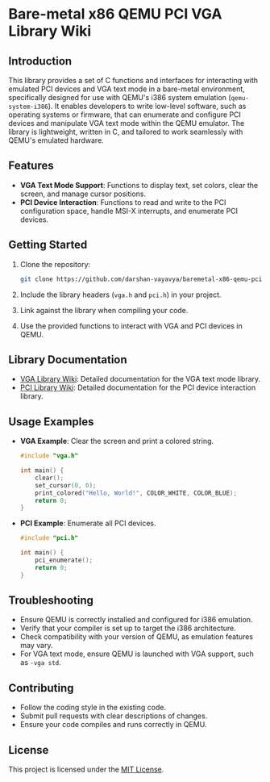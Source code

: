 # Bare-metal x86 QEMU PCI VGA Library Wiki

## Introduction

This library provides a set of C functions and interfaces for interacting with emulated PCI devices and VGA text mode in a bare-metal environment, specifically designed for use with QEMU's i386 system emulation (`qemu-system-i386`). It enables developers to write low-level software, such as operating systems or firmware, that can enumerate and configure PCI devices and manipulate VGA text mode within the QEMU emulator. The library is lightweight, written in C, and tailored to work seamlessly with QEMU's emulated hardware.

## Features

- **VGA Text Mode Support**: Functions to display text, set colors, clear the screen, and manage cursor positions.
- **PCI Device Interaction**: Functions to read and write to the PCI configuration space, handle MSI-X interrupts, and enumerate PCI devices.

## Getting Started

1. Clone the repository:

   ```bash
   git clone https://github.com/darshan-vayavya/baremetal-x86-qemu-pci-vga-lib.git
   ```

2. Include the library headers (`vga.h` and `pci.h`) in your project.
3. Link against the library when compiling your code.
4. Use the provided functions to interact with VGA and PCI devices in QEMU.

## Library Documentation

- [VGA Library Wiki](vga.md): Detailed documentation for the VGA text mode library.
- [PCI Library Wiki](pci.md): Detailed documentation for the PCI device interaction library.

## Usage Examples

- **VGA Example**: Clear the screen and print a colored string.

  ```c
  #include "vga.h"

  int main() {
      clear();
      set_cursor(0, 0);
      print_colored("Hello, World!", COLOR_WHITE, COLOR_BLUE);
      return 0;
  }
  ```

- **PCI Example**: Enumerate all PCI devices.

  ```c
  #include "pci.h"

  int main() {
      pci_enumerate();
      return 0;
  }
  ```

## Troubleshooting

- Ensure QEMU is correctly installed and configured for i386 emulation.
- Verify that your compiler is set up to target the i386 architecture.
- Check compatibility with your version of QEMU, as emulation features may vary.
- For VGA text mode, ensure QEMU is launched with VGA support, such as `-vga std`.

## Contributing

- Follow the coding style in the existing code.
- Submit pull requests with clear descriptions of changes.
- Ensure your code compiles and runs correctly in QEMU.

## License

This project is licensed under the [MIT License](https://opensource.org/licenses/MIT).
